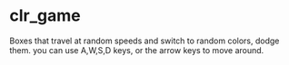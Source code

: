 # clr_game
Boxes that travel at random speeds and switch to random colors, dodge them. you can use A,W,S,D keys, or the arrow keys to move around.  
